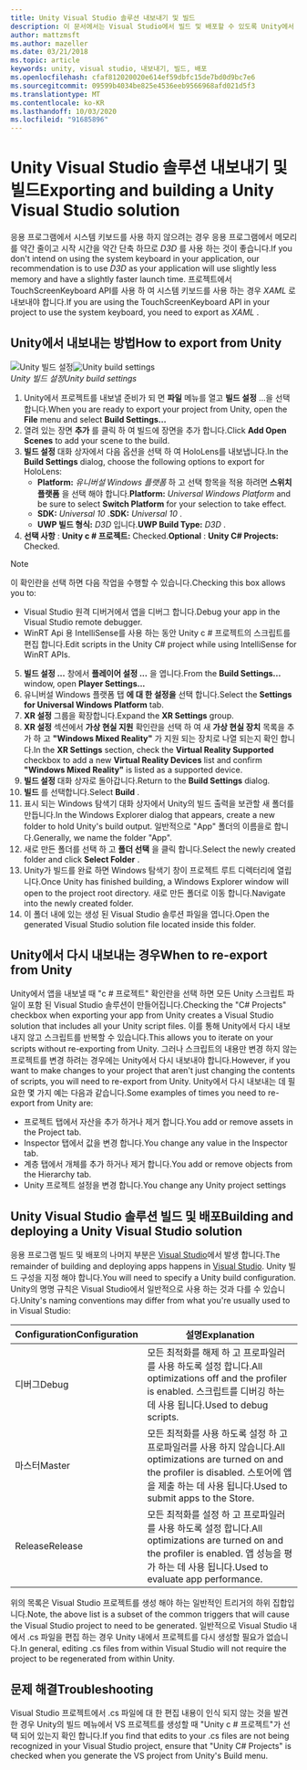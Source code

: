 ```yaml
---
title: Unity Visual Studio 솔루션 내보내기 및 빌드
description: 이 문서에서는 Visual Studio에서 빌드 및 배포할 수 있도록 Unity에서 혼합 현실 프로젝트를 내보내는 방법을 간략하게 설명 합니다.
author: mattzmsft
ms.author: mazeller
ms.date: 03/21/2018
ms.topic: article
keywords: unity, visual studio, 내보내기, 빌드, 배포
ms.openlocfilehash: cfaf812020020e614ef59dbfc15de7bd0d9bc7e6
ms.sourcegitcommit: 09599b4034be825e4536eeb9566968afd021d5f3
ms.translationtype: MT
ms.contentlocale: ko-KR
ms.lasthandoff: 10/03/2020
ms.locfileid: "91685896"
---
```

# <a name="exporting-and-building-a-unity-visual-studio-solution"></a><span data-ttu-id="811f6-104">Unity Visual Studio 솔루션 내보내기 및 빌드</span><span class="sxs-lookup"><span data-stu-id="811f6-104">Exporting and building a Unity Visual Studio solution</span></span>

<span data-ttu-id="811f6-105">응용 프로그램에서 시스템 키보드를 사용 하지 않으려는 경우 응용 프로그램에서 메모리를 약간 줄이고 시작 시간을 약간 단축 하므로 *D3D* 를 사용 하는 것이 좋습니다.</span><span class="sxs-lookup"><span data-stu-id="811f6-105">If you don't intend on using the system keyboard in your application, our recommendation is to use *D3D* as your application will use slightly less memory and have a slightly faster launch time.</span></span> <span data-ttu-id="811f6-106">프로젝트에서 TouchScreenKeyboard API를 사용 하 여 시스템 키보드를 사용 하는 경우 *XAML* 로 내보내야 합니다.</span><span class="sxs-lookup"><span data-stu-id="811f6-106">If you are using the TouchScreenKeyboard API in your project to use the system keyboard, you need to export as *XAML* .</span></span>

## <a name="how-to-export-from-unity"></a><span data-ttu-id="811f6-107">Unity에서 내보내는 방법</span><span class="sxs-lookup"><span data-stu-id="811f6-107">How to export from Unity</span></span>

<span data-ttu-id="811f6-108">![Unity 빌드 설정](images/unitybuildsettings-300px.png)</span><span class="sxs-lookup"><span data-stu-id="811f6-108">![Unity build settings](images/unitybuildsettings-300px.png)</span></span><br>
<span data-ttu-id="811f6-109">*Unity 빌드 설정*</span><span class="sxs-lookup"><span data-stu-id="811f6-109">*Unity build settings*</span></span>

1. <span data-ttu-id="811f6-110">Unity에서 프로젝트를 내보낼 준비가 되 면 **파일** 메뉴를 열고 **빌드 설정** ...을 선택 합니다.</span><span class="sxs-lookup"><span data-stu-id="811f6-110">When you are ready to export your project from Unity, open the **File** menu and select **Build Settings...**</span></span>
2. <span data-ttu-id="811f6-111">열려 있는 장면 **추가** 를 클릭 하 여 빌드에 장면을 추가 합니다.</span><span class="sxs-lookup"><span data-stu-id="811f6-111">Click **Add Open Scenes** to add your scene to the build.</span></span>
3. <span data-ttu-id="811f6-112">**빌드 설정** 대화 상자에서 다음 옵션을 선택 하 여 HoloLens를 내보냅니다.</span><span class="sxs-lookup"><span data-stu-id="811f6-112">In the **Build Settings** dialog, choose the following options to export for HoloLens:</span></span>
   * <span data-ttu-id="811f6-113">**Platform:** *유니버설 Windows 플랫폼* 하 고 선택 항목을 적용 하려면 **스위치 플랫폼** 을 선택 해야 합니다.</span><span class="sxs-lookup"><span data-stu-id="811f6-113">**Platform:** *Universal Windows Platform* and be sure to select **Switch Platform** for your selection to take effect.</span></span>
   * <span data-ttu-id="811f6-114">**SDK:** *Universal 10* .</span><span class="sxs-lookup"><span data-stu-id="811f6-114">**SDK:** *Universal 10* .</span></span>
   * <span data-ttu-id="811f6-115">**UWP 빌드 형식:** *D3D* 입니다.</span><span class="sxs-lookup"><span data-stu-id="811f6-115">**UWP Build Type:** *D3D* .</span></span>
4. <span data-ttu-id="811f6-116">**선택 사항** : **Unity c # 프로젝트:** Checked.</span><span class="sxs-lookup"><span data-stu-id="811f6-116">**Optional** : **Unity C# Projects:** Checked.</span></span>

>[!NOTE]
><span data-ttu-id="811f6-117">이 확인란을 선택 하면 다음 작업을 수행할 수 있습니다.</span><span class="sxs-lookup"><span data-stu-id="811f6-117">Checking this box allows you to:</span></span>
>* <span data-ttu-id="811f6-118">Visual Studio 원격 디버거에서 앱을 디버그 합니다.</span><span class="sxs-lookup"><span data-stu-id="811f6-118">Debug your app in the Visual Studio remote debugger.</span></span>
>* <span data-ttu-id="811f6-119">WinRT Api 용 IntelliSense를 사용 하는 동안 Unity c # 프로젝트의 스크립트를 편집 합니다.</span><span class="sxs-lookup"><span data-stu-id="811f6-119">Edit scripts in the Unity C# project while using IntelliSense for WinRT APIs.</span></span>

5. <span data-ttu-id="811f6-120">**빌드 설정 ...** 창에서 **플레이어 설정 ...** 을 엽니다.</span><span class="sxs-lookup"><span data-stu-id="811f6-120">From the **Build Settings...** window, open **Player Settings...**</span></span>
6. <span data-ttu-id="811f6-121">유니버설 Windows 플랫폼 탭 **에 대 한 설정을** 선택 합니다.</span><span class="sxs-lookup"><span data-stu-id="811f6-121">Select the **Settings for Universal Windows Platform** tab.</span></span>
7. <span data-ttu-id="811f6-122">**XR 설정** 그룹을 확장합니다.</span><span class="sxs-lookup"><span data-stu-id="811f6-122">Expand the **XR Settings** group.</span></span>
8. <span data-ttu-id="811f6-123">**XR 설정** 섹션에서 **가상 현실 지원** 확인란을 선택 하 여 새 **가상 현실 장치** 목록을 추가 하 고 **"Windows Mixed Reality"** 가 지원 되는 장치로 나열 되는지 확인 합니다.</span><span class="sxs-lookup"><span data-stu-id="811f6-123">In the **XR Settings** section, check the **Virtual Reality Supported** checkbox to add a new **Virtual Reality Devices** list and confirm **"Windows Mixed Reality"** is listed as a supported device.</span></span>
9. <span data-ttu-id="811f6-124">**빌드 설정** 대화 상자로 돌아갑니다.</span><span class="sxs-lookup"><span data-stu-id="811f6-124">Return to the **Build Settings** dialog.</span></span>
10. <span data-ttu-id="811f6-125">**빌드** 를 선택합니다.</span><span class="sxs-lookup"><span data-stu-id="811f6-125">Select **Build** .</span></span>
11. <span data-ttu-id="811f6-126">표시 되는 Windows 탐색기 대화 상자에서 Unity의 빌드 출력을 보관할 새 폴더를 만듭니다.</span><span class="sxs-lookup"><span data-stu-id="811f6-126">In the Windows Explorer dialog that appears, create a new folder to hold Unity's build output.</span></span> <span data-ttu-id="811f6-127">일반적으로 "App" 폴더의 이름을로 합니다.</span><span class="sxs-lookup"><span data-stu-id="811f6-127">Generally, we name the folder "App".</span></span>
12. <span data-ttu-id="811f6-128">새로 만든 폴더를 선택 하 고 **폴더 선택** 을 클릭 합니다.</span><span class="sxs-lookup"><span data-stu-id="811f6-128">Select the newly created folder and click **Select Folder** .</span></span>
13. <span data-ttu-id="811f6-129">Unity가 빌드를 완료 하면 Windows 탐색기 창이 프로젝트 루트 디렉터리에 열립니다.</span><span class="sxs-lookup"><span data-stu-id="811f6-129">Once Unity has finished building, a Windows Explorer window will open to the project root directory.</span></span> <span data-ttu-id="811f6-130">새로 만든 폴더로 이동 합니다.</span><span class="sxs-lookup"><span data-stu-id="811f6-130">Navigate into the newly created folder.</span></span>
14. <span data-ttu-id="811f6-131">이 폴더 내에 있는 생성 된 Visual Studio 솔루션 파일을 엽니다.</span><span class="sxs-lookup"><span data-stu-id="811f6-131">Open the generated Visual Studio solution file located inside this folder.</span></span>

## <a name="when-to-re-export-from-unity"></a><span data-ttu-id="811f6-132">Unity에서 다시 내보내는 경우</span><span class="sxs-lookup"><span data-stu-id="811f6-132">When to re-export from Unity</span></span>

<span data-ttu-id="811f6-133">Unity에서 앱을 내보낼 때 "c # 프로젝트" 확인란을 선택 하면 모든 Unity 스크립트 파일이 포함 된 Visual Studio 솔루션이 만들어집니다.</span><span class="sxs-lookup"><span data-stu-id="811f6-133">Checking the "C# Projects" checkbox when exporting your app from Unity creates a Visual Studio solution that includes all your Unity script files.</span></span> <span data-ttu-id="811f6-134">이를 통해 Unity에서 다시 내보내지 않고 스크립트를 반복할 수 있습니다.</span><span class="sxs-lookup"><span data-stu-id="811f6-134">This allows you to iterate on your scripts without re-exporting from Unity.</span></span> <span data-ttu-id="811f6-135">그러나 스크립트의 내용만 변경 하지 않는 프로젝트를 변경 하려는 경우에는 Unity에서 다시 내보내야 합니다.</span><span class="sxs-lookup"><span data-stu-id="811f6-135">However, if you want to make changes to your project that aren't just changing the contents of scripts, you will need to re-export from Unity.</span></span> <span data-ttu-id="811f6-136">Unity에서 다시 내보내는 데 필요한 몇 가지 예는 다음과 같습니다.</span><span class="sxs-lookup"><span data-stu-id="811f6-136">Some examples of times you need to re-export from Unity are:</span></span>
* <span data-ttu-id="811f6-137">프로젝트 탭에서 자산을 추가 하거나 제거 합니다.</span><span class="sxs-lookup"><span data-stu-id="811f6-137">You add or remove assets in the Project tab.</span></span>
* <span data-ttu-id="811f6-138">Inspector 탭에서 값을 변경 합니다.</span><span class="sxs-lookup"><span data-stu-id="811f6-138">You change any value in the Inspector tab.</span></span>
* <span data-ttu-id="811f6-139">계층 탭에서 개체를 추가 하거나 제거 합니다.</span><span class="sxs-lookup"><span data-stu-id="811f6-139">You add or remove objects from the Hierarchy tab.</span></span>
* <span data-ttu-id="811f6-140">Unity 프로젝트 설정을 변경 합니다.</span><span class="sxs-lookup"><span data-stu-id="811f6-140">You change any Unity project settings</span></span>

## <a name="building-and-deploying-a-unity-visual-studio-solution"></a><span data-ttu-id="811f6-141">Unity Visual Studio 솔루션 빌드 및 배포</span><span class="sxs-lookup"><span data-stu-id="811f6-141">Building and deploying a Unity Visual Studio solution</span></span>

<span data-ttu-id="811f6-142">응용 프로그램 빌드 및 배포의 나머지 부분은 [Visual Studio](../platform-capabilities-and-apis/using-visual-studio.md)에서 발생 합니다.</span><span class="sxs-lookup"><span data-stu-id="811f6-142">The remainder of building and deploying apps happens in [Visual Studio](../platform-capabilities-and-apis/using-visual-studio.md).</span></span> <span data-ttu-id="811f6-143">Unity 빌드 구성을 지정 해야 합니다.</span><span class="sxs-lookup"><span data-stu-id="811f6-143">You will need to specify a Unity build configuration.</span></span> <span data-ttu-id="811f6-144">Unity의 명명 규칙은 Visual Studio에서 일반적으로 사용 하는 것과 다를 수 있습니다.</span><span class="sxs-lookup"><span data-stu-id="811f6-144">Unity's naming conventions may differ from what you're usually used to in Visual Studio:</span></span>

|  <span data-ttu-id="811f6-145">Configuration</span><span class="sxs-lookup"><span data-stu-id="811f6-145">Configuration</span></span>  |  <span data-ttu-id="811f6-146">설명</span><span class="sxs-lookup"><span data-stu-id="811f6-146">Explanation</span></span> | 
|----------|----------|
|  <span data-ttu-id="811f6-147">디버그</span><span class="sxs-lookup"><span data-stu-id="811f6-147">Debug</span></span>  |  <span data-ttu-id="811f6-148">모든 최적화를 해제 하 고 프로파일러를 사용 하도록 설정 합니다.</span><span class="sxs-lookup"><span data-stu-id="811f6-148">All optimizations off and the profiler is enabled.</span></span> <span data-ttu-id="811f6-149">스크립트를 디버깅 하는 데 사용 됩니다.</span><span class="sxs-lookup"><span data-stu-id="811f6-149">Used to debug scripts.</span></span> | 
|  <span data-ttu-id="811f6-150">마스터</span><span class="sxs-lookup"><span data-stu-id="811f6-150">Master</span></span>  |  <span data-ttu-id="811f6-151">모든 최적화를 사용 하도록 설정 하 고 프로파일러를 사용 하지 않습니다.</span><span class="sxs-lookup"><span data-stu-id="811f6-151">All optimizations are turned on and the profiler is disabled.</span></span> <span data-ttu-id="811f6-152">스토어에 앱을 제출 하는 데 사용 됩니다.</span><span class="sxs-lookup"><span data-stu-id="811f6-152">Used to submit apps to the Store.</span></span> | 
|  <span data-ttu-id="811f6-153">Release</span><span class="sxs-lookup"><span data-stu-id="811f6-153">Release</span></span>  |  <span data-ttu-id="811f6-154">모든 최적화를 설정 하 고 프로파일러를 사용 하도록 설정 합니다.</span><span class="sxs-lookup"><span data-stu-id="811f6-154">All optimizations are turned on and the profiler is enabled.</span></span> <span data-ttu-id="811f6-155">앱 성능을 평가 하는 데 사용 됩니다.</span><span class="sxs-lookup"><span data-stu-id="811f6-155">Used to evaluate app performance.</span></span> | 

<span data-ttu-id="811f6-156">위의 목록은 Visual Studio 프로젝트를 생성 해야 하는 일반적인 트리거의 하위 집합입니다.</span><span class="sxs-lookup"><span data-stu-id="811f6-156">Note, the above list is a subset of the common triggers that will cause the Visual Studio project to need to be generated.</span></span> <span data-ttu-id="811f6-157">일반적으로 Visual Studio 내에서 .cs 파일을 편집 하는 경우 Unity 내에서 프로젝트를 다시 생성할 필요가 없습니다.</span><span class="sxs-lookup"><span data-stu-id="811f6-157">In general, editing .cs files from within Visual Studio will not require the project to be regenerated from within Unity.</span></span>

## <a name="troubleshooting"></a><span data-ttu-id="811f6-158">문제 해결</span><span class="sxs-lookup"><span data-stu-id="811f6-158">Troubleshooting</span></span>

<span data-ttu-id="811f6-159">Visual Studio 프로젝트에서 .cs 파일에 대 한 편집 내용이 인식 되지 않는 것을 발견 한 경우 Unity의 빌드 메뉴에서 VS 프로젝트를 생성할 때 "Unity c # 프로젝트"가 선택 되어 있는지 확인 합니다.</span><span class="sxs-lookup"><span data-stu-id="811f6-159">If you find that edits to your .cs files are not being recognized in your Visual Studio project, ensure that "Unity C# Projects" is checked when you generate the VS project from Unity's Build menu.</span></span>

